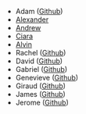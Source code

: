 
- Adam ([Github](https://github.com/amcooper))
- [Alexander](https://github.com/aadeschamps/rectangle_game/blob/master/current_final_game.html)
- [Andrew](https://github.com/bricea27/got_canvas/blob/master/got.html)
- [Ciara](https://github.com/cfo613/canvas/blob/master/animation3.html)
- [Alvin](https://github.com/Liangalvin/laser_canvas/blob/master/cvsproj.html)
- Rachel ([Github](https://github.com/r-a-c-h-e-l))
- David ([Github](https://github.com/DavideDaniel))
- Gabriel ([Github](https://github.com/gabrielaldana87))
- Genevieve ([Github](https://github.com/ggorta/canvas))
- Giraud ([Github](https://github.com/giraudjulemis?tab=repositories))
- James ([Github](https://github.com/jtotoole?tab=repositories))
- Jerome ([Github](https://github.com/JeromeHardaway?tab=repositories))
